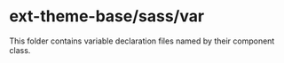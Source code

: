 # ext-theme-base/sass/var

This folder contains variable declaration files named by their component class.
